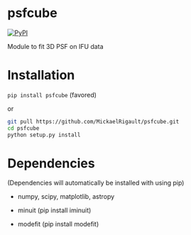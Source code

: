 # psfcube

[![PyPI](https://img.shields.io/pypi/v/psfcube.svg?style=flat-square)](https://pypi.python.org/pypi/psfcube)


Module to fit 3D PSF on IFU data


# Installation

`pip install psfcube` (favored)

or

```bash
git pull https://github.com/MickaelRigault/psfcube.git
cd psfcube
python setup.py install
```

# Dependencies

(Dependencies will automatically be installed with using pip)

- numpy, scipy, matplotlib, astropy

- minuit (pip install iminuit)
- modefit (pip install modefit)
